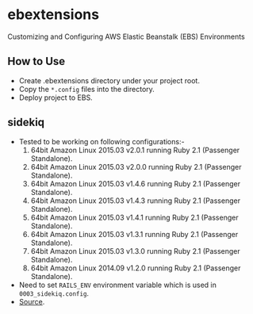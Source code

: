 # ebextensions
Customizing and Configuring AWS Elastic Beanstalk (EBS) Environments

## How to Use
* Create .ebextensions directory under your project root.
* Copy the `*.config` files into the directory.
* Deploy project to EBS. 

## sidekiq
* Tested to be working on following configurations:-
  1. 64bit Amazon Linux 2015.03 v2.0.1 running Ruby 2.1 (Passenger Standalone).
  2. 64bit Amazon Linux 2015.03 v2.0.0 running Ruby 2.1 (Passenger Standalone).
  3. 64bit Amazon Linux 2015.03 v1.4.6 running Ruby 2.1 (Passenger Standalone).
  4. 64bit Amazon Linux 2015.03 v1.4.3 running Ruby 2.1 (Passenger Standalone).
  5. 64bit Amazon Linux 2015.03 v1.4.1 running Ruby 2.1 (Passenger Standalone).
  6. 64bit Amazon Linux 2015.03 v1.3.1 running Ruby 2.1 (Passenger Standalone).
  7. 64bit Amazon Linux 2015.03 v1.3.0 running Ruby 2.1 (Passenger Standalone).
  8. 64bit Amazon Linux 2014.09 v1.2.0 running Ruby 2.1 (Passenger Standalone).
* Need to set `RAILS_ENV` environment variable which is used in `0003_sidekiq.config`.
* [Source](https://gist.github.com/gcarrion-gfrmedia/11396682).


